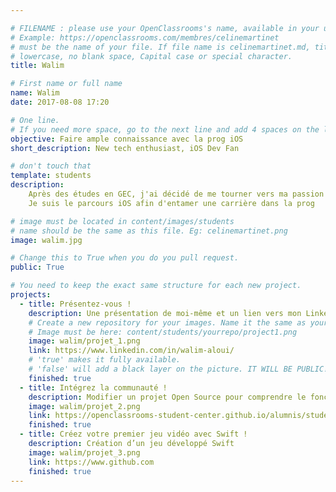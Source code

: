 ```yaml
---

# FILENAME : please use your OpenClassrooms's name, available in your url.
# Example: https://openclassrooms.com/membres/celinemartinet
# must be the name of your file. If file name is celinemartinet.md, title is celinemartinet.
# lowercase, no blank space, Capital case or special character.
title: Walim

# First name or full name
name: Walim
date: 2017-08-08 17:20

# One line.
# If you need more space, go to the next line and add 4 spaces on the left, as in 'description'.
objective: Faire ample connaissance avec la prog iOS
short_description: New tech enthusiast, iOS Dev Fan

# don't touch that
template: students
description:
    Après des études en GEC, j'ai décidé de me tourner vers ma passion de toujours, les New tech.
    Je suis le parcours iOS afin d'entamer une carrière dans la prog

# image must be located in content/images/students
# name should be the same as this file. Eg: celinemartinet.png
image: walim.jpg

# Change this to True when you do you pull request.
public: True

# You need to keep the exact same structure for each new project.
projects:
  - title: Présentez-vous !
    description: Une présentation de moi-même et un lien vers mon LinkedIn.
    # Create a new repository for your images. Name it the same as your nickname and profile picture.
    # Image must be here: content/students/yourrepo/project1.png
    image: walim/projet_1.png
    link: https://www.linkedin.com/in/walim-aloui/
    # 'true' makes it fully available.
    # 'false' will add a black layer on the picture. IT WILL BE PUBLIC!
    finished: true
  - title: Intégrez la communauté !
    description: Modifier un projet Open Source pour comprendre le fonctionnement de Git, de Github et des pull requests. 
    image: walim/projet_2.png
    link: https://openclassrooms-student-center.github.io/alumnis/students/walim.html
    finished: true
  - title: Créez votre premier jeu vidéo avec Swift !
    description: Création d’un jeu développé Swift
    image: walim/projet_3.png
    link: https://www.github.com
    finished: true
---
```

